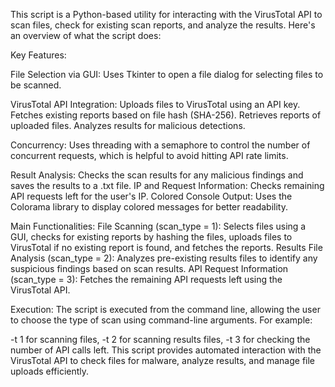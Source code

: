 This script is a Python-based utility for interacting with the VirusTotal API to scan files, check for existing scan reports, and analyze the results. Here's an overview of what the script does:

Key Features:

File Selection via GUI: Uses Tkinter to open a file dialog for selecting files to be scanned.

VirusTotal API Integration:
Uploads files to VirusTotal using an API key.
Fetches existing reports based on file hash (SHA-256).
Retrieves reports of uploaded files.
Analyzes results for malicious detections.

Concurrency: Uses threading with a semaphore to control the number of concurrent requests, which is helpful to avoid hitting API rate limits.

Result Analysis: Checks the scan results for any malicious findings and saves the results to a .txt file.
IP and Request Information: Checks remaining API requests left for the user's IP.
Colored Console Output: Uses the Colorama library to display colored messages for better readability.

Main Functionalities:
File Scanning (scan_type = 1): Selects files using a GUI, checks for existing reports by hashing the files, uploads files to VirusTotal if no existing report is found, and fetches the reports.
Results File Analysis (scan_type = 2): Analyzes pre-existing results files to identify any suspicious findings based on scan results.
API Request Information (scan_type = 3): Fetches the remaining API requests left using the VirusTotal API.

Execution:
The script is executed from the command line, allowing the user to choose the type of scan using command-line arguments. For example:

-t 1 for scanning files,
-t 2 for scanning results files,
-t 3 for checking the number of API calls left.
This script provides automated interaction with the VirusTotal API to check files for malware, analyze results, and manage file uploads efficiently.
